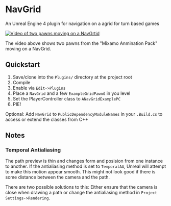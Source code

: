 # NavGrid
An Unreal Engine 4 plugin for navigation on a agrid for turn based games

[![Video of two pawns moving on a NavGrtid](http://img.youtube.com/vi/w8L-K8WI2do/0.jpg)](http://www.youtube.com/watch?v=w8L-K8WI2do)

The video above shows two pawns from the "Mixamo Anmination Pack" moving on a NavGrid.

## Quickstart
1. Save/clone into the `Plugins/` directory at the project root
2. Compile
3. Enable via `Edit->Plugins`
4. Place a `NavGrid` and a few `ExampleGridPawn`s in you level
5. Set the PlayerController class to `ANavGridExamplePC`
6. PIE!

Optional: Add `NavGrid` to `PublicDependencyModuleNames` in your `.Build.cs` to access or extend the classes from C++
 
## Notes

### Temporal Antialiasing
The path preview is thin and changes form and posision from one instance to another. If the antialiasing method is set to `TemporalAA`, Unreal will attempt to make this motion appear smooth. This might not look good if there is some distance between the camera and the path.

There are two possible solutions to this: Either ensure that the camera is close when drawing a path or change the antialiasing method in `Project Settings->Rendering`.
